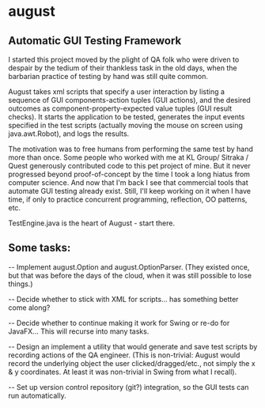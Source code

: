 # august 

Automatic GUI Testing Framework
-------------------------------

I started this project moved by the plight of QA folk who were driven to despair by the tedium of their thankless task in the old days, when the barbarian practice of testing by hand was still quite common. 

August takes xml scripts that specify a user interaction by listing a sequence of GUI components-action tuples (GUI actions), and the desired outcomes as component-property-expected value tuples (GUI result checks). It starts the application to be tested, generates the input events specified in the test scripts (actually moving the mouse on screen using java.awt.Robot), and logs the results.

The motivation was to free humans from performing the same test by hand more than once. Some people who worked with me at KL Group/ Sitraka / Quest generously contributed code to this pet project of mine. But it never progressed beyond proof-of-concept by the time I took a long hiatus from computer science.  And now that I'm back I see that commercial tools that automate GUI testing already exist. Still, I'll keep working on it when I have time, if only to practice concurrent programming, reflection, OO patterns, etc.

TestEngine.java is the heart of August - start there.


Some tasks:
-----------

-- Implement august.Option and august.OptionParser. (They existed once, but that was before the days of the cloud, when it was still possible to lose things.)

-- Decide whether to stick with XML for scripts... has something better come along?

-- Decide whether to continue making it work for Swing or re-do for JavaFX... This will recurse into many tasks.

-- Design an implement a utility that would generate and save test scripts by recording actions of the QA engineer. (This is non-trivial: August would record the underlying object the user clicked/dragged/etc., not simply the x & y coordinates. At least it was non-trivial in Swing from what I recall).

-- Set up version control repository (git?) integration, so the GUI tests can run automatically.
